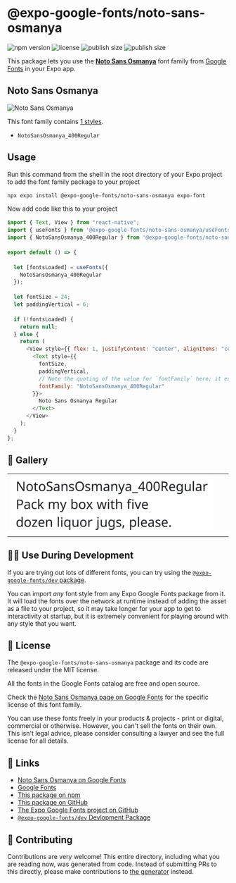 # @expo-google-fonts/noto-sans-osmanya

![npm version](https://flat.badgen.net/npm/v/@expo-google-fonts/noto-sans-osmanya)
![license](https://flat.badgen.net/github/license/expo/google-fonts)
![publish size](https://flat.badgen.net/packagephobia/install/@expo-google-fonts/noto-sans-osmanya)
![publish size](https://flat.badgen.net/packagephobia/publish/@expo-google-fonts/noto-sans-osmanya)

This package lets you use the [**Noto Sans Osmanya**](https://fonts.google.com/specimen/Noto+Sans+Osmanya) font family from [Google Fonts](https://fonts.google.com/) in your Expo app.

## Noto Sans Osmanya

![Noto Sans Osmanya](./font-family.png)

This font family contains [1 styles](#-gallery).

- `NotoSansOsmanya_400Regular`

## Usage

Run this command from the shell in the root directory of your Expo project to add the font family package to your project

```sh
npx expo install @expo-google-fonts/noto-sans-osmanya expo-font
```

Now add code like this to your project

```js
import { Text, View } from "react-native";
import { useFonts } from '@expo-google-fonts/noto-sans-osmanya/useFonts';
import { NotoSansOsmanya_400Regular } from '@expo-google-fonts/noto-sans-osmanya/400Regular';

export default () => {

  let [fontsLoaded] = useFonts({
    NotoSansOsmanya_400Regular
  });

  let fontSize = 24;
  let paddingVertical = 6;

  if (!fontsLoaded) {
    return null;
  } else {
    return (
      <View style={{ flex: 1, justifyContent: "center", alignItems: "center" }}>
        <Text style={{
          fontSize,
          paddingVertical,
          // Note the quoting of the value for `fontFamily` here; it expects a string!
          fontFamily: "NotoSansOsmanya_400Regular"
        }}>
          Noto Sans Osmanya Regular
        </Text>
      </View>
    );
  }
};
```

## 🔡 Gallery


||||
|-|-|-|
|![NotoSansOsmanya_400Regular](./400Regular/NotoSansOsmanya_400Regular.ttf.png)||||


## 👩‍💻 Use During Development

If you are trying out lots of different fonts, you can try using the [`@expo-google-fonts/dev` package](https://github.com/expo/google-fonts/tree/master/font-packages/dev#readme).

You can import _any_ font style from any Expo Google Fonts package from it. It will load the fonts over the network at runtime instead of adding the asset as a file to your project, so it may take longer for your app to get to interactivity at startup, but it is extremely convenient for playing around with any style that you want.


## 📖 License

The `@expo-google-fonts/noto-sans-osmanya` package and its code are released under the MIT license.

All the fonts in the Google Fonts catalog are free and open source.

Check the [Noto Sans Osmanya page on Google Fonts](https://fonts.google.com/specimen/Noto+Sans+Osmanya) for the specific license of this font family.

You can use these fonts freely in your products & projects - print or digital, commercial or otherwise. However, you can't sell the fonts on their own. This isn't legal advice, please consider consulting a lawyer and see the full license for all details.

## 🔗 Links

- [Noto Sans Osmanya on Google Fonts](https://fonts.google.com/specimen/Noto+Sans+Osmanya)
- [Google Fonts](https://fonts.google.com/)
- [This package on npm](https://www.npmjs.com/package/@expo-google-fonts/noto-sans-osmanya)
- [This package on GitHub](https://github.com/expo/google-fonts/tree/master/font-packages/noto-sans-osmanya)
- [The Expo Google Fonts project on GitHub](https://github.com/expo/google-fonts)
- [`@expo-google-fonts/dev` Devlopment Package](https://github.com/expo/google-fonts/tree/master/font-packages/dev)

## 🤝 Contributing

Contributions are very welcome! This entire directory, including what you are reading now, was generated from code. Instead of submitting PRs to this directly, please make contributions to [the generator](https://github.com/expo/google-fonts/tree/master/packages/generator) instead.
